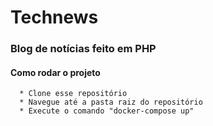 # Technews

### Blog de notícias feito em PHP

#### Como rodar o projeto
      * Clone esse repositório
      * Navegue até a pasta raiz do repositório
      * Execute o comando "docker-compose up" 